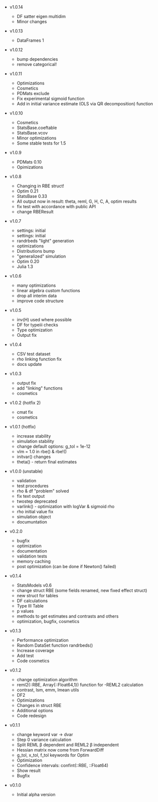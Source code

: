 - v1.0.14
  * DF satter eigen multidim
  * Minor changes

- v1.0.13
    * DataFrames 1

- v1.0.12
    * bump dependencies
    * remove categorical!

- v1.0.11
    * Optimizations
    * Cosmetics
    * PDMats exclude
    * Fix experimental sigmoid function
    * Add in initial variance estimate (OLS via QR decomposition) function

- v1.0.10
    * Cosmetics
    * StatsBase.coeftable
    * StatsBase.vcov
    * Minor optimizations
    * Some stable tests for 1.5

- v1.0.9
    * PDMats 0.10
    * Opimizations

- v1.0.8
    * Changing in RBE struct!
    * Optim 0.21
    * StatsBase 0.33
    * All output now in result: theta, reml, G, H, C, A, optim results
    * fix test with accordance with public API
    * change RBEResult

- v1.0.7
    * settings: initial
    * settings: initial
    * randrbeds "light" generation
    * optimizations
    * Distributions bump
    * "generalized" simulation
    * Optim 0.20
    * Julia 1.3

- v1.0.6
    * many optimizations
    * linear algebra custom functions
    * drop all interim data
    * improve code structure

- v1.0.5
    * inv(H) used where possible
    * DF for typeiii checks
    * Type optimization
    * Output fix

- v1.0.4
    * CSV test dataset
    * rho linking function fix
    * docs update

- v1.0.3
    * output fix
    * add "linking" functions
    * cosmetics

- v1.0.2 (hotfix 2)
    * cmat fix
    * cosmetics

- v1.0.1 (hotfix)
    * increase stability
    * simulation stability
    * change default options: g_tol = 1e-12
    * vlm = 1.0 in rbe() & rbe!()
    * initvar() changes
    * theta() - return final estimates

- v1.0.0 (unstable)
    * validation
    * test procedures
    * rho & df "problem" solved
    * fix text output
    * twostep deprecated
    * varlink() - optimization with logVar & sigmoid rho
    * rho initial value fix
    * simulation object
    * documuntation

- v0.2.0
    * bugfix
    * optimization
    * documentation
    * validation tests
    * memory caching
    * post optimization (can be done if Newton() failed)

- v0.1.4
    * StatsModels v0.6
    * change struct RBE (some fields renamed, new fixed effect struct)
    * new struct for tables
    * DF calculations
    * Type III Table
    * p values
    * methods to get estimates and contrasts and others
    * optimization, bugfix, cosmetics

- v0.1.3
    * Performance optimization
    * Random DataSet function randrbeds()
    * Increase coverage
    * Add test
    * Code cosmetics

- v0.1.2
    * change optimization algorithm
    * reml2(::RBE, Array{::Float64,1}) function for -REML2 calculation
    * contrast, lsm, emm, lmean utils
    * DF2
    * Optimizations
    * Changes in struct RBE
    * Additional options
    * Code redesign


- v0.1.1
    * change keyword var -> dvar
    * Step 0 variance calculation
    * Split REML β dependent and REML2 β independent
    * Hessian matrix now come from ForwardDiff
    *  g_tol, x_tol, f_tol keywords for Optim
    * Optimization
    * Confidence intervals: confint(::RBE, ::Float64)
    * Show result
    * Bugfix

- v0.1.0
    * Initial alpha version
